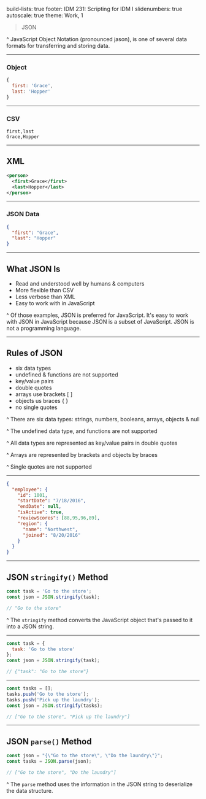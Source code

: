 build-lists: true
footer: IDM 231: Scripting for IDM I
slidenumbers: true
autoscale: true
theme: Work, 1

> JSON

^ JavaScript Object Notation (pronounced jason), is one of several data formats for transferring and storing data.

---

### Object

```javascript
{
  first: 'Grace',
  last: 'Hopper'
}
```

---

### CSV

```
first,last
Grace,Hopper
```

---

## XML

```xml
<person>
  <first>Grace</first>
  <last>Hopper</last>
</person>
```

---

### JSON Data

```json
{
  "first": "Grace",
  "last": "Hopper"
}
```

---

## What JSON Is

- Read and understood well by humans & computers
- More flexible than CSV
- Less verbose than XML
- Easy to work with in JavaScript

^ Of those examples, JSON is preferred for JavaScript. It's easy to work with JSON in JavaScript because JSON is a subset of JavaScript. JSON is not a programming language.

---

## Rules of JSON

- six data types
- undefined & functions are not supported
- key/value pairs
- double quotes
- arrays use brackets [ ]
- objects us braces { }
- no single quotes

^ There are six data types: strings, numbers, booleans, arrays, objects & null

^ The undefined data type, and functions are not supported

^ All data types are represented as key/value pairs in double quotes

^ Arrays are represented by brackets and objects by braces

^ Single quotes are not supported

---

```json
{
  "employee": {
    "id": 1001,
    "startDate": "7/18/2016",
    "endDate": null,
    "isActive": true,
    "reviewScores": [88,95,96,89],
    "region": {
      "name": "Northwest",
      "joined": "8/20/2016"
    }
  }
}
```

---

## JSON `stringify()` Method

```javascript
const task = 'Go to the store';
const json = JSON.stringify(task);

// "Go to the store"
```

^ The `stringify` method converts the JavaScript object that's passed to it into a JSON string.

---

```javascript
const task = {
  task: 'Go to the store'
};
const json = JSON.stringify(task);

// {"task": "Go to the store"}
```

---

```javascript
const tasks = [];
tasks.push('Go to the store');
tasks.push('Pick up the laundry');
const json = JSON.stringify(tasks);

// ["Go to the store", "Pick up the laundry"]
```

---

## JSON `parse()` Method

```javascript
const json = "{\"Go to the store\", \"Do the laundry\"}";
const tasks = JSON.parse(json);

// ["Go to the store", "Do the laundry"]
```

^ The `parse` method uses the information in the JSON string to deserialize the data structure.

